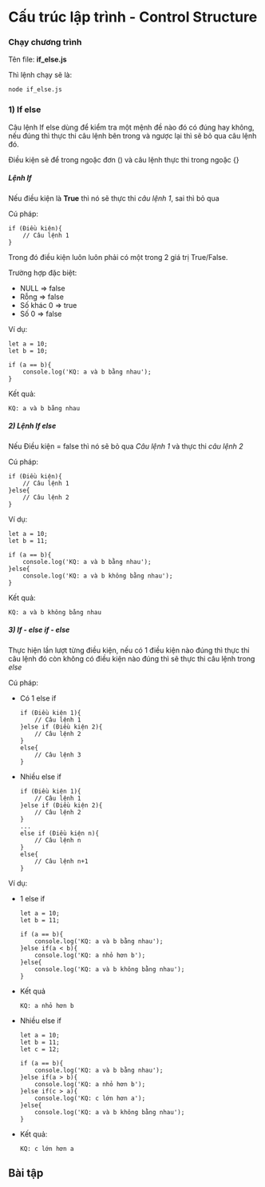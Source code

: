 # Cấu trúc lập trình - Control Structure

### Chạy chương trình


Tên file: **if_else.js**

Thì lệnh chạy sẽ là:

```
node if_else.js
```


### 1) If else

Câu lệnh If else dùng để kiểm tra một mệnh đề nào đó có đúng hay không, nếu đúng thì thực thi câu lệnh bên trong và ngược lại thì sẽ bỏ qua câu lệnh đó.

Điều kiện sẽ để trong ngoặc đơn () và câu lệnh thực thi trong ngoặc {}

##### Lệnh _If_

Nếu điều kiện là **True** thì nó sẽ thực thi _câu lệnh 1_, sai thì bỏ qua

Cú pháp:

```
if (Điều kiện){
    // Câu lệnh 1
}
```

Trong đó điều kiện luôn luôn phải có một trong 2 giá trị True/False.

Trường hợp đặc biệt:

- NULL => false
- Rỗng => false
- Số khác 0 => true
- Số 0 => false


Ví dụ:

```
let a = 10;
let b = 10;

if (a == b){
    console.log('KQ: a và b bằng nhau');
}
```

Kết quả:

```
KQ: a và b bằng nhau
```

##### 2) Lệnh If else 

Nếu Điều kiện = false thì nó sẽ bỏ qua _Câu lệnh 1_ và thực thi _câu lệnh 2_

Cú pháp:

```
if (Điều kiện){
    // Câu lệnh 1
}else{
    // Câu lệnh 2
}
```

Ví dụ:

```
let a = 10;
let b = 11;

if (a == b){
    console.log('KQ: a và b bằng nhau');
}else{
    console.log('KQ: a và b không bằng nhau');
}
```

Kết quả:

```
KQ: a và b không bằng nhau
```

##### 3) If - else if - else

Thực hiện lần lượt từng điều kiện, nếu có 1 điều kiện nào đúng thì thực thi câu lệnh đó còn không có điều kiện nào đúng thì sẽ thực thi câu lệnh trong _else_

Cú pháp:

- Có 1 else if
    
    ```
    if (Điều kiện 1){
        // Câu lệnh 1
    }else if (Điều kiện 2){
        // Câu lệnh 2
    }
    else{
        // Câu lệnh 3
    }
    ```
    
    
- Nhiều else if

    ```
    if (Điều kiện 1){
        // Câu lệnh 1
    }else if (Điều kiện 2){
        // Câu lệnh 2
    }
    ...
    else if (Điều kiện n){
        // Câu lệnh n
    }
    else{
        // Câu lệnh n+1
    }
    ```

Ví dụ:

- 1 else if

    ```
    let a = 10;
    let b = 11;
    
    if (a == b){
        console.log('KQ: a và b bằng nhau');
    }else if(a < b){
        console.log('KQ: a nhỏ hơn b');
    }else{
        console.log('KQ: a và b không bằng nhau');
    }
    ```
    
- Kết quả

    ```
    KQ: a nhỏ hơn b
    ```

- Nhiều else if

    ```
    let a = 10;
    let b = 11;
    let c = 12;
    
    if (a == b){
        console.log('KQ: a và b bằng nhau');
    }else if(a > b){
        console.log('KQ: a nhỏ hơn b');
    }else if(c > a){
        console.log('KQ: c lớn hơn a');
    }else{
        console.log('KQ: a và b không bằng nhau');
    }
    ```
- Kết quả:

    ```
    KQ: c lớn hơn a
    ```

## Bài tập
